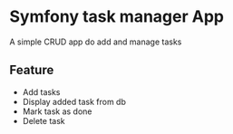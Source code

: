 # Symfony task manager App

A simple CRUD app do add and manage tasks

## Feature

- Add tasks
- Display added task from db
- Mark task as done
- Delete task